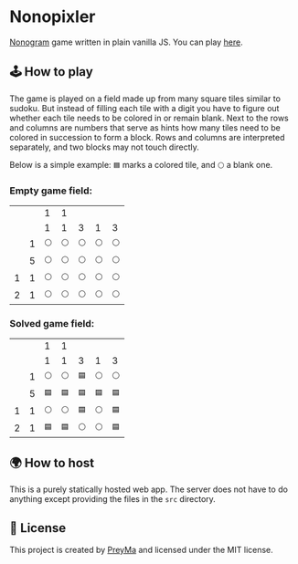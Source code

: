 # Nonopixler

[Nonogram](https://en.wikipedia.org/wiki/Nonogram) game written in plain vanilla JS. You can play [here](nuggets.egimoto.com).

## 🕹️ How to play
The game is played on a field made up from many square tiles similar to sudoku. But instead of filling each tile with a digit you have to figure out whether each tile needs to be colored in or remain blank. Next to the rows and columns are numbers that serve as hints how many tiles need to be colored in succession to form a block. Rows and columns are interpreted separately, and two blocks may not touch directly.

Below is a simple example: `🟦` marks a colored tile, and `⚪` a blank one.

### Empty game field:

||||||||
|---	|---	|---	|---	|---	|---	|---	|
|   	|   	| 1 	| 1 	|   	|   	|   	|
|   	|   	| 1 	| 1 	| 3 	| 1 	| 3 	|
|   	| 1 	| `⚪` | `⚪` | `⚪` | `⚪` | `⚪` |
|   	| 5 	| `⚪` | `⚪` | `⚪` | `⚪` | `⚪` |
| 1 	| 1 	| `⚪` | `⚪` | `⚪` | `⚪` | `⚪` |
| 2 	| 1 	| `⚪` | `⚪` | `⚪` | `⚪`	| `⚪` |


### Solved game field:

||||||||
|---	|---	|---	|---	|---	|---	|---	|
|   	|   	| 1 	| 1 	|   	|   	|   	|
|   	|   	| 1 	| 1 	| 3 	| 1 	| 3 	|
|   	| 1 	| `⚪` | `⚪` | `🟦` | `⚪` | `⚪` |
|   	| 5 	| `🟦` | `🟦` | `🟦` | `🟦` | `🟦` |
| 1 	| 1 	| `⚪` | `⚪` | `🟦` | `⚪` | `🟦` |
| 2 	| 1 	| `🟦` | `🟦` | `⚪` | `⚪`	| `🟦` |

## 🌍 How to host
This is a purely statically hosted web app. The server does not have to do anything except providing the files in the `src` directory.

## 📃 License
This project is created by [PreyMa](www.github.com/PreyMa) and licensed under the MIT license.
